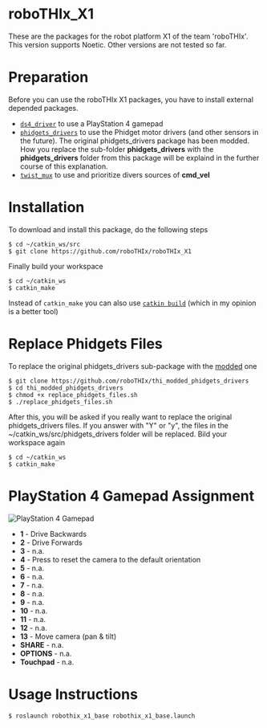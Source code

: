 # roboTHIx_X1
These are the packages for the robot platform X1 of the team 'roboTHIx'.
This version supports Noetic. Other versions are not tested so far.

# Preparation
Before you can use the roboTHIx X1 packages, you have to install external depended packages.

  * [`ds4_driver`](https://github.com/naoki-mizuno/ds4_driver) to use a PlayStation 4 gamepad
  * [`phidgets_drivers`](https://github.com/ros-drivers/phidgets_drivers/tree/noetic) to use the Phidget motor drivers (and other sensors in the future). The original phidgets_drivers package has been modded. How you replace the sub-folder **phidgets_drivers** with the **phidgets_drivers** folder from this package will be explaind in the further course of this explanation.
  * [`twist_mux`](https://github.com/ros-teleop/twist_mux) to use and prioritize divers sources of **cmd_vel**

# Installation
To download and install this package, do the following steps
```console
$ cd ~/catkin_ws/src
$ git clone https://github.com/roboTHIx/roboTHIx_X1
```
Finally build your workspace
```console
$ cd ~/catkin_ws
$ catkin_make
```
Instead of `catkin_make` you can also use [`catkin build`](https://catkin-tools.readthedocs.io/en/latest/installing.html) (which in my opinion is a better tool)

# Replace Phidgets Files
To replace the original phidgets_drivers sub-package with the [modded](https://github.com/roboTHIx/thi_modded_phidgets_drivers) one
```console
$ git clone https://github.com/roboTHIx/thi_modded_phidgets_drivers
$ cd thi_modded_phidgets_drivers
$ chmod +x replace_phidgets_files.sh
$ ./replace_phidgets_files.sh
```
After this, you will be asked if you really want to replace the original phidgets_drivers files. If you answer with "Y" or "y", the files in the ~/catkin_ws/src/phidgets_drivers folder will be replaced.
Bild your workspace again
```console
$ cd ~/catkin_ws
$ catkin_make
```

# PlayStation 4 Gamepad Assignment
![PlayStation 4 Gamepad](https://game.capcom.com/manual/re3/locale_re3/de/ps4/page/21_3_1.png)
  * **1** - Drive Backwards
  * **2** - Drive Forwards
  * **3** - n.a.
  * **4** - Press to reset the camera to the default orientation
  * **5** - n.a.
  * **6** - n.a.
  * **7** - n.a.
  * **8** - n.a.
  * **9** - n.a.
  * **10** - n.a.
  * **11** - n.a.
  * **12** - n.a.
  * **13** - Move camera (pan & tilt)
  * **SHARE** - n.a.
  * **OPTIONS** - n.a.
  * **Touchpad** - n.a.

# Usage Instructions
```console
$ roslaunch robothix_x1_base robothix_x1_base.launch
```
